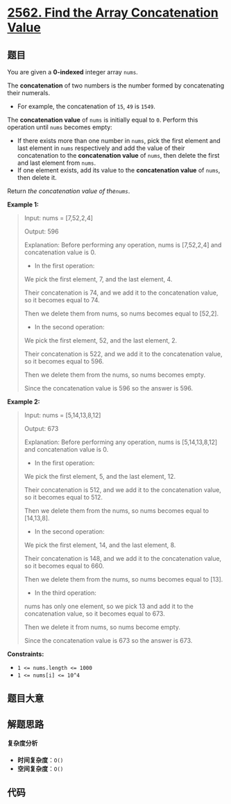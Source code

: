 # [2562. Find the Array Concatenation Value](https://leetcode.com/problems/find-the-array-concatenation-value/)

## 题目

You are given a **0-indexed** integer array `nums`.

The **concatenation** of two numbers is the number formed by concatenating
their numerals.

- For example, the concatenation of `15`, `49` is `1549`.

The **concatenation value** of `nums` is initially equal to `0`. Perform this
operation until `nums` becomes empty:

- If there exists more than one number in `nums`, pick the first element and last element in `nums` respectively and add the value of their concatenation to the **concatenation value** of `nums`, then delete the first and last element from `nums`.
- If one element exists, add its value to the **concatenation value** of `nums`, then delete it.

Return _the concatenation value of the`nums`_.

**Example 1:**

> Input: nums = [7,52,2,4]
>
> Output: 596
>
> Explanation: Before performing any operation, nums is [7,52,2,4] and concatenation value is 0.
>
> - In the first operation:
>
> We pick the first element, 7, and the last element, 4.
>
> Their concatenation is 74, and we add it to the concatenation value, so it becomes equal to 74.
>
> Then we delete them from nums, so nums becomes equal to [52,2].
>
> - In the second operation:
>
> We pick the first element, 52, and the last element, 2.
>
> Their concatenation is 522, and we add it to the concatenation value, so it becomes equal to 596.
>
> Then we delete them from the nums, so nums becomes empty.
>
> Since the concatenation value is 596 so the answer is 596.

**Example 2:**

> Input: nums = [5,14,13,8,12]
>
> Output: 673
>
> Explanation: Before performing any operation, nums is [5,14,13,8,12] and concatenation value is 0.
>
> - In the first operation:
>
> We pick the first element, 5, and the last element, 12.
>
> Their concatenation is 512, and we add it to the concatenation value, so it becomes equal to 512.
>
> Then we delete them from the nums, so nums becomes equal to [14,13,8].
>
> - In the second operation:
>
> We pick the first element, 14, and the last element, 8.
>
> Their concatenation is 148, and we add it to the concatenation value, so it becomes equal to 660.
>
> Then we delete them from the nums, so nums becomes equal to [13].
>
> - In the third operation:
>
> nums has only one element, so we pick 13 and add it to the concatenation value, so it becomes equal to 673.
>
> Then we delete it from nums, so nums become empty.
>
> Since the concatenation value is 673 so the answer is 673.

**Constraints:**

- `1 <= nums.length <= 1000`
- `1 <= nums[i] <= 10^4`

## 题目大意

## 解题思路

#### 复杂度分析

- **时间复杂度**：`O()`
- **空间复杂度**：`O()`

## 代码

```javascript

```
